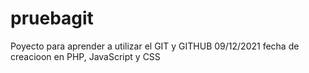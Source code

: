 # pruebagit
Poyecto para aprender a utilizar el GIT y GITHUB
09/12/2021 fecha de creacioon
en PHP, JavaScript y CSS
